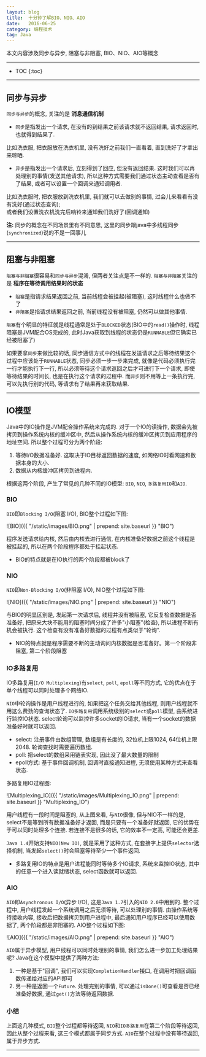 ```yaml
---
layout: blog
title:  十分钟了解BIO、NIO、AIO
date:   2016-06-25
category: 编程技术
tag: Java
---
```

本文内容涉及同步与异步, 阻塞与非阻塞, BIO、NIO、AIO等概念




*****

* TOC
{:toc}

*****

## 同步与异步
`同步与异步`的概念, 关注的是 **消息通信机制**

* `同步`是指发出一个请求, 在没有的到结果之前该请求就不返回结果, 请求返回时, 也就得到结果了.

比如洗衣服, 把衣服放在洗衣机里, 没有洗好之前我们一直看着, 直到洗好了才拿出来晾晒.

* `异步`是指发出一个请求后, 立刻得到了回应, 但没有返回结果. 这时我们可以再处理别的事情(发送其他请求), 所以这种方式需要我们通过状态主动查看是否有了结果, 或者可以设置一个回调来通知调用者.

比如洗衣服时, 把衣服放到洗衣机里, 我们就可以去做别的事情, 过会儿来看看有没有洗好(通过状态查询);   
或者我们设置洗衣机洗完后响铃来通知我们洗好了(回调通知)

**注:** 同步的概念在不同场景里有不同意思, 这里的同步跟java中多线程同步(`synchronized`)说的不是一回事儿

*****

## 阻塞与非阻塞

`阻塞与非阻塞`很容易和`同步与异步`混淆, 但两者关注点是不一样的. `阻塞与非阻塞`关注的是 **程序在等待调用结果时的状态**

* `阻塞`是指请求结果返回之前, 当前线程会被挂起(被阻塞), 这时线程什么也做不了
* `非阻塞`是指请求结果返回之前, 当前线程没有被阻塞, 仍然可以做其他事情.

`阻塞`有个明显的特征就是线程通常是处于`BLOCKED`状态(BIO中的`read()`操作时, 线程阻塞是JVM配合OS完成的, 此时Java获取到线程的状态仍是`RUNNABLE`但它确实已经被阻塞了)

如果要拿`同步`来做比较的话, 同步通信方式中的线程在发送请求之后等待结果这个过程中应该处于`RUNNABLE`状态, 同步必须一步一步来完成, 就像是代码必须执行完一行才能执行下一行, 所以必须等待这个请求返回之后才可进行下一个请求, 即使等待结果的时间长, 也是在执行这个请求的过程中. 而`异步`则不用等上一条执行完, 可以先执行别的代码, 等请求有了结果再来获取结果.

*****

## IO模型

Java中的IO操作是JVM配合操作系统来完成的. 对于一个IO的读操作, 数据会先被拷贝到操作系统内核的缓冲区中, 然后从操作系统内核的缓冲区拷贝到应用程序的地址空间. 所以整个过程可分为两个阶段:

1. 等待I/O数据准备好. 这取决于IO目标返回数据的速度, 如网络IO时看网速和数据本身的大小.
2. 数据从内核缓冲区拷贝到进程内.

根据这两个阶段, 产生了常见的几种不同的IO模型: `BIO`, `NIO`, `多路复用IO`和`AIO`.

### BIO

`BIO`即`Blocking I/O`(阻塞 I/O), BIO整个过程如下图:

![BIO]({{ "/static/images/BIO.png"  | prepend: site.baseurl }} "BIO")

程序发送请求给内核, 然后由内核去进行通信, 在内核准备好数据之前这个线程是被挂起的, 所以在两个阶段程序都处于挂起状态.

* BIO的特点就是在IO执行的两个阶段都被block了

### NIO

`NIO`即`Non-Blocking I/O`(非阻塞 I/O), NIO整个过程如下图:

![NIO]({{ "/static/images/NIO.png"  | prepend: site.baseurl }} "NIO")

与BIO的明显区别是, 发起第一次请求后, 线程并没有被阻塞, 它反复检查数据是否准备好, 把原来大块不能用的阻塞时间分成了许多"小阻塞"(检查), 所以进程不断有机会被执行. 这个检查有没有准备好数据的过程有点类似于"轮询".

* NIO的特点就是程序需要不断的主动询问内核数据是否准备好。第一个阶段非阻塞, 第二个阶段阻塞

### IO多路复用

IO多路复用(`I/O Multiplexing`)有`select`, `poll`, `epoll`等不同方式, 它的优点在于单个线程可以同时处理多个网络IO.

`NIO`中轮询操作是用户线程进行的, 如果把这个任务交给其他线程, 则用户线程就不用这么费劲的查询状态了. `IO多路复用`调用系统级别的`select`或`poll`模型, 由系统进行监控IO状态. select轮询可以监控许多socket的IO请求, 当有一个socket的数据准备好时就可以返回.

* select: 注册事件由数组管理, 数组是有长度的, 32位机上限1024, 64位机上限2048. 轮询查找时需要遍历数组.
* poll: 把select的数组采用链表实现, 因此没了最大数量的限制
* epoll方式: 基于事件回调机制, 回调时直接通知进程, 无须使用某种方式来查看状态.

多路复用IO过程图:

![Multiplexing_IO]({{ "/static/images/Multiplexing_IO.png"  | prepend: site.baseurl }} "Multiplexing_IO")

用户线程有一段时间是阻塞的, 从上图来看, 与`NIO`很像, 但与NIO不一样的是, select不是等到所有数据准备好才返回, 而是只要有一个准备好就返回, 它的优势在于可以同时处理多个连接. 若连接不是很多的话, 它的效率不一定高, 可能还会更差.

`Java 1.4`开始支持`NIO(New IO)`, 就是采用了这种方式, 在套接字上提供`selector`选择机制, 当发起`select()`时会阻塞等待至少一个事件返回.

* 多路复用IO的特点是用户进程能同时等待多个IO请求, 系统来监控IO状态, 其中的任意一个进入读就绪状态, select函数就可以返回.

### AIO
`AIO`即`Asynchronous I/O`(异步 I/O), 这是`Java 1.7`引入的`NIO 2.0`中用到的. 整个过程中, 用户线程发起一个系统调用之后无须等待, 可以处理别的事情. 由操作系统等待接收内容, 接收后把数据拷贝到用户进程中, 最后通知用户程序已经可以使用数据了, 两个阶段都是非阻塞的. AIO整个过程如下图:

![AIO]({{ "/static/images/AIO.png"  | prepend: site.baseurl }} "AIO")

`AIO`属于异步模型, 用户线程可以同时处理别的事情, 我们怎么进一步加工处理结果呢? Java在这个模型中提供了两种方法:

1. 一种是基于"回调", 我们可以实现`CompletionHandler`接口, 在调用时把回调函数传递给对应的API即可
2. 另一种是返回一个`Future`. 处理完别的事情, 可以通过`isDone()`可查看是否已经准备好数据, 通过`get()`方法等待返回数据.

### 小结

上面这几种模式, `BIO`整个过程都等待返回, `NIO`和`IO多路复用`在第二个阶段等待返回, 因此从整个过程来看, 这三个模式都属于同步方式. `AIO`在整个过程中没有等待返回, 属于异步方式.

*****
